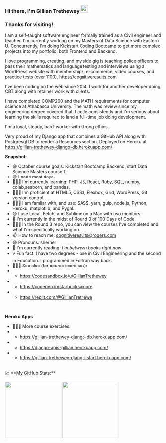### Hi there, I'm Gillian Trethewey</a> <img src="https://media.giphy.com/media/hvRJCLFzcasrR4ia7z/giphy.gif" width="25px">



### Thanks for visiting! &nbsp; 

I am a self-taught software engineer formally trained as a Civil engineer and teacher. I'm currently working on my Masters of Data Science with Eastern U. Concurrently, I'm doing Kickstart Coding Bootcamp to get more complex projects into my portfolio, both Frontend and Backend. 

I love programming, creating, and my side gig is teaching police officers to pass their mathematics and language testing and interviews using a WordPress website with memberships, e-commerce, video courses, and practice tests (over 1100). https://cognitiveresults.com

I've been coding on the web since 2014.  I work for another developer doing CBT along with retainer work with clients. 

I have completed COMP200 and the MATH requirements for computer science at Athabasca University. The math was review since my engineering degree covered that. I code consistently and I'm serious about learning the skills required to land a full-time job doing development.

I'm a loyal, steady, hard-worker with strong ethics. 

Very proud of my Django app that combines a GitHub API along with Postgresql DB to render a Resources section. Deployed on Heroku at https://gillian-trethewey-django-db.herokuapp.com/
<br>

**Snapshot:**
- 😄 October course goals: Kickstart Bootcamp Backend, start Data Science Masters course 1.
- 😄 I code most days.
- 👨🏻‍💻 I'm currently learning: PHP, JS, React, Ruby, SQL, numpy, colab,seaborn, and pandas.
- 👨🏻‍💻 I'm proficient at HTML5, CSS3, Flexbox, Grid, WordPress, Git version control.
- 👨🏻‍💻 I am familar with, and use: SASS, yarn, gulp, node.js, Python, Heroku, matplotlib, and Pygal.
- 😄 I use Local, Fetch, and Sublime on a Mac with two monitors.
- 🔭 I'm currently in the midst of Round 3 of 100 Days of Code.
- 👨🏻‍💻 In the Round 3 repo, you can view the courses I've completed and what I'm specifically working on.
- 📫 How to reach me: cognitiveresults@rogers.com
- 😄 Pronouns: she/her
- :book: I'm currently reading: _I'm between books right now_
- ⚡ Fun fact: I have two degrees - one in Civil Engineering and the second in Education. I programmed in Fortran way back.
- 👨🏻‍💻 See also (for course exercises): 
- - https://codesandbox.io/u/GillianTrethewey
- - https://codepen.io/starbucksamore
- - https://replit.com/@GillianTrethewe
<br>

**Heroku Apps**
- 👨🏻‍💻 More course exercises:
- - https://gillian-trethewey-django-db.herokuapp.com/
- - https://django-apis-gillian.herokuapp.com/
- - https://gillian-trethewey-django-start.herokuapp.com/

<br>
📈 **My GitHub Stats:**

<p>
  <img height="180em" src="https://github-readme-stats.vercel.app/api?username=GillianTrethewey&show_icons=true&hide_border=true&&count_private=true&include_all_commits=true" />
  <img height="180em" src="https://github-readme-stats.vercel.app/api/top-langs/?username=GillianTrethewey&exclude_repo=KNN-Image-Classification&show_icons=true&hide_border=true&layout=compact&langs_count=8"/>
</p>

